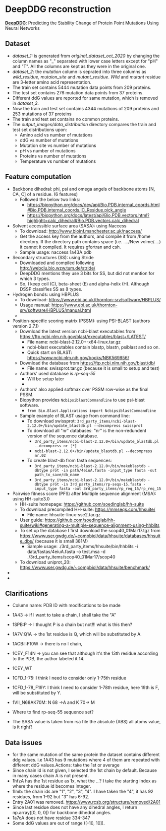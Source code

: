 # DeepDDG reconstruction

**[DeepDDG](https://pubs.acs.org/doi/10.1021/acs.jcim.8b00697)**: Predicting the Stability Change of Protein Point Mutations Using Neural Networks

## Dataset

* *dataset_1:* is generated from *original_dataset_oct_2020* by changing the column names as "_" separated with lower case letters except for "pH" and "T". All the columns are kept as they were in the original one.
* *dataset_2*: the *mutation* column is seprated into three columns as *wild_residue*, *mutaion_site* and *mutant_residue*. *Wild* and *mutant* residue are 3-letter amino acid representation.
* The train set contains 5444 mutation data points from 209 proteins.
* The test set contains 276 mutation data points from 37 proteins.
* Different ddG values are reported for same mutation, which is removed in *dataset_3*. 
* Now the train and test set contains 4344 mutations of 209 proteins and 253 mutations of 37 proteins
* The train and test set contains no common proteins.
* The *output_images/data_distribution* directory compares the train and test set distributions upon:
  * Amino acid vs number of mutations
  * ddG vs number of mutations
  * Mutation site vs number of mutations
  * pH vs number of mutations
  * Proteins vs number of mutations
  * Temperature vs number of mutations

## Feature computation

* Backbone dihedral: phi, psi and omega angels of backbone atoms [N, CA, C] of a residue. (6 features)
  * Followed the below two links:
    * https://biopython.org/docs/dev/api/Bio.PDB.internal_coords.html#Bio.PDB.internal_coords.IC_Residue.pick_angle
    * https://biopython.org/docs/latest/api/Bio.PDB.vectors.html?highlight=calc_dihedral#Bio.PDB.vectors.calc_dihedral
* Solvent accessible surface area (SASA): using Naccess
  * To download: http://www.bioinf.manchester.ac.uk/naccess/
  * Get the access key from the authors, and compile it from /home directory. If the directory path contains space (i.e. ..../New volme/....) it cannot it compiled. It requires gfortran and csh.
  * Sample usage: naccess 1a43A.pdb
* Secondary structures (SS): using Stride
  * Downloaded and compiled following http://webclu.bio.wzw.tum.de/stride/
  * DeepDDG mentions they use 3 bits for SS, but did not mention for which 3 types.
  * So, I keep coil (C), beta-sheet (E) and alpha-helix (H). Although DSSP classifies SS as 8 types.
* Hydrogen bonds: using HBPLUS
  * To download: https://www.ebi.ac.uk/thornton-srv/software/HBPLUS/
  * Usage manual: https://www.ebi.ac.uk/thornton-srv/software/HBPLUS/manual.html
  *
* Position-specific scoring matrix (PSSM): using PSI-BLAST (authors version 2.7.1)
  * Download the latest version ncbi-blast executables from https://ftp.ncbi.nlm.nih.gov/blast/executables/blast+/LATEST/
    * File name: ncbi-blast-2.12.0+-x64-linux.tar.gz
    * ncbi-blast executables contain blastp, blastn, psiblast and so on.
    * Quick start on BLAST: https://www.ncbi.nlm.nih.gov/books/NBK569856/
  * Download the database from https://ftp.ncbi.nlm.nih.gov/blast/db/
    * File name: swissprot.tar.gz (because it is small to setup and test)
  * Authors' used database is *rp-seq-55*
    * Will be setup later
    *
  * Authors' also applied softmax over PSSM row-wise as the final PSSM.
  * Biopython provides `NcbipsiblastCommandline` to use psi-blast software.
    * `from Bio.Blast.Applications import NcbipsiblastCommandline`
  * Sample example of BLAST usage from command line:
    * To download swissprot: `3rd_party_items/ncbi-blast-2.12.0+/bin/update_blastdb.pl --decompress swissprot`
    * To download all "nr" databases: "nr" is the non-redundent version of the sequence database.
      * `3rd_party_items/ncbi-blast-2.12.0+/bin/update_blastdb.pl --decompress nr [*]`
      * `ncbi-blast-2.12.0+/bin/update_blastdb.pl --decompress nr.02`
    * To create blast-db from fasta sequences:
      * `3rd_party_items/ncbi-blast-2.12.0+/bin/makeblastdb -dbtype prot -in path/4eiuA.fasta -input_type fasta -out path_to_save/db_name`
      * `3rd_party_items/ncbi-blast-2.12.0+/bin/makeblastdb -dbtype prot -in 3rd_party_items/rp-seqs-15.fasta -input_type fasta -out 3rd_party_items/rp_req_15/rp_req_15`
* Pairwise fitness score (PFS) after Multiple sequence alignment (MSA): using HH-suite3.0
  * HH-suite homepage: https://github.com/soedinglab/hh-suite
  * To download precompiled HH-suite: https://mmseqs.com/hhsuite/
    * File name: hhsuite-linux-sse2.tar.gz
  * User guide: https://github.com/soedinglab/hh-suite/wiki#generating-a-multiple-sequence-alignment-using-hhblits
  * To set up the database I first download the scop40_01Mar17.tgz from https://wwwuser.gwdg.de/~compbiol/data/hhsuite/databases/hhsuite_dbs/ (because it is small 381M)
    * Sample usage: ./3rd_party_items/hhsuite/bin/hhblits -i data/fastas/4eiuA.fasta -o test.msa -d ./3rd_party_items/scop40_01Mar17/scop40
  * To download uniprot_20: https://wwwuser.gwdg.de/~compbiol/data/hhsuite/benchmark/
*
*

## Clarifications
* Column name: PDB ID with modifications to be made
* 1A43 -> if I want to take a chain, I shall take the "A"
* 1SPB:P -> I thought P is a chain but not!!! what is this then?
* 1A7V:Q1A -> the 1st residue is Q, which will be substituted by A.
* 1ACB:I:F10W -> there is no I chain,
* 1CEY_F14N -> you can see that although it's the 13th residue according to the PDB, the author labeled it 14.
* 1CEY_WT
* 1CFD_1-75: I think I need to consider only 1-75th residue
* 1CFD_1-78_F19Y: I think I need to consider 1-78th residue, here 19th is F, will be substituted by Y.
* 1VII_N68AK70M: N 68 ->A and K 70-> M

* Where to find rp-seq-55 sequence set?
* The SASA value is taken from rsa file the absolute (ABS) all atoms value, is it right?

## Data issues
* for the same mutation of the same protein the dataset contains different ddg values. i.e 1A43 has 9 mutations where 4 of them are repeated with different ddG values.Actions: take the 1st or average 
* Since chain id is not given, I selected the 1st chain by default. Because in many cases chain A is not present.
* 1hfzA has the 1st residue as 1x, what the ...? I take the starting index as where the residue id becomes integer.
* 1lmb: the chain ids are "1", "2", "3", "4". I have taken the "4", it has 92 residues, from 1-92 but "3" has 6-92.
* Entry 2A01 was removed. https://www.rcsb.org/structure/removed/2A01
* Since last residue does not have any dihedral angles, I return np.array([0, 0, 0]) for backbone dihedral angles.
* 1a7cA does not have residue 334-347
* Some ddG values are out of range ([-10, 10]). 